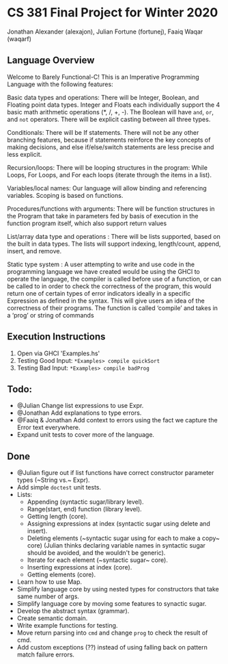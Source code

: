 # CS 381 Final Project for Winter 2020
Jonathan Alexander (alexajon), Julian Fortune (fortunej), Faaiq Waqar (waqarf)

## Language Overview
Welcome to Barely Functional-C! This is an Imperative Programming Language with the following features:

Basic data types and operations: There will be Integer, Boolean, and Floating point data types. Integer and Floats each individually support the 4 basic math arithmetic operations (*, /, +, -). The Boolean will have `and`, `or`, and `not` operators. There will be explicit casting between all three types.

Conditionals: There will be If statements. There will not be any other branching features, because if statements reinforce the key concepts of making decisions, and else if/else/switch statements are less precise and less explicit.

Recursion/loops: There will be looping structures in the program: While Loops, For Loops, and For each loops (iterate through the items in a list).

Variables/local names: Our language will allow binding and referencing variables. Scoping is based on functions.

Procedures/functions with arguments: There will be function structures in the Program that take in parameters fed by basis of execution in the function program itself, which also support return values

List/array data type and operations : There will be lists supported, based on the built in data types. The lists will support indexing, length/count, append, insert, and remove.

Static type system : A user attempting to write and use code in the programming language we have created would be using the GHCI to operate the language, the compiler is called before use of a function, or can be called to in order to check the correctness of the program, this would return one of certain types of error indicators ideally in a specific Expression as defined in the syntax. This will give users an idea of the correctness of their programs. The function is called ‘compile’ and takes in a ‘prog’ or string of commands

## Execution Instructions
1. Open via GHCI 'Examples.hs'
1. Testing Good Input: `*Examples> compile quickSort`
1. Testing Bad Input: `*Examples> compile badProg`

## Todo:
- @Julian Change list expressions to use Expr.
- @Jonathan Add explanations to type errors.
- @Faaiq & Jonathan Add context to errors using the fact we capture the Error text everywhere.
- Expand unit tests to cover more of the language.

## Done
- @Julian figure out if list functions have correct constructor parameter types (~String vs.~ Expr).
- Add simple `doctest` unit tests.
- Lists:
    - Appending (syntactic sugar/library level).
    - Range(start, end) function (library level).
    - Getting length (core).
    - Assigning expressions at index (syntactic sugar using delete and insert).
    - Deleting elements (~syntactic sugar using for each to make a copy~ core) (Julian thinks declaring variable names in syntactic sugar should be avoided, and the wouldn't be generic).
    - Iterate for each element (~syntactic sugar~ core).
    - Inserting expressions at index (core).
    - Getting elements (core).
- Learn how to use Map.
- Simplify language core by using nested types for constructors that take same number of args.
- Simplify language core by moving some features to synactic sugar.
- Develop the abstract syntax (grammar).
- Create semantic domain.
- Write example functions for testing.
- Move return parsing into `cmd` and change `prog` to check the result of cmd.
- Add custom exceptions (??) instead of using falling back on pattern match failure errors.